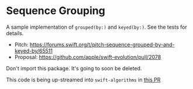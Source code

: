 # Sequence Grouping

A sample implementation of `grouped(by:)` and `keyed(by:)`. See the tests for details.

* Pitch: https://forums.swift.org/t/pitch-sequence-grouped-by-and-keyed-by/65511
* Proposal: https://github.com/apple/swift-evolution/pull/2078

Don't import this package. It's going to soon be deleted.

This code is being up-streamed into `swift-algorithms` in [this PR](https://github.com/apple/swift-algorithms/pull/197)
